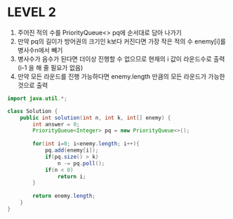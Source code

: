 # LEVEL 2
1. 주어진 적의 수를 PriorityQueue<> pq에 순서대로 담아 나가기
2. 만약 pq의 길이가 방어권의 크기인 k보다 커진다면 가장 작은 적의 수 enemy[i]를 병사수n에서 빼기
3. 병사수가 음수가 된다면 더이상 진행할 수 없으므로 현재의 i 값이 라운드수로 출력 (i-1 을 해 줄 필요가 없음)
4. 만약 모든 라운드를 진행 가능하다면 enemy.length 만큼의 모든 라운드가 가능한 것으로 출력


```java
import java.util.*;

class Solution {
    public int solution(int n, int k, int[] enemy) {
        int answer = 0;
        PriorityQueue<Integer> pq = new PriorityQueue<>();
        
        for(int i=0; i<enemy.length; i++){
            pq.add(enemy[i]);
            if(pq.size() > k)
                n -= pq.poll();
            if(n < 0)
                return i;
        }
        
        return enemy.length;
    }
}
```
